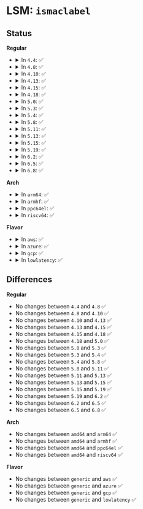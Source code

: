 # LSM: <code>ismaclabel</code>

## Status
<b>Regular</b>
<ul>
<li>
<details>
<summary>In <code>4.4</code>: ✅</summary>

```c
int security_ismaclabel(const char *name);
```
</details>
</li>
<li>
<details>
<summary>In <code>4.8</code>: ✅</summary>

```c
int security_ismaclabel(const char *name);
```
</details>
</li>
<li>
<details>
<summary>In <code>4.10</code>: ✅</summary>

```c
int security_ismaclabel(const char *name);
```
</details>
</li>
<li>
<details>
<summary>In <code>4.13</code>: ✅</summary>

```c
int security_ismaclabel(const char *name);
```
</details>
</li>
<li>
<details>
<summary>In <code>4.15</code>: ✅</summary>

```c
int security_ismaclabel(const char *name);
```
</details>
</li>
<li>
<details>
<summary>In <code>4.18</code>: ✅</summary>

```c
int security_ismaclabel(const char *name);
```
</details>
</li>
<li>
<details>
<summary>In <code>5.0</code>: ✅</summary>

```c
int security_ismaclabel(const char *name);
```
</details>
</li>
<li>
<details>
<summary>In <code>5.3</code>: ✅</summary>

```c
int security_ismaclabel(const char *name);
```
</details>
</li>
<li>
<details>
<summary>In <code>5.4</code>: ✅</summary>

```c
int security_ismaclabel(const char *name);
```
</details>
</li>
<li>
<details>
<summary>In <code>5.8</code>: ✅</summary>

```c
int security_ismaclabel(const char *name);
```
</details>
</li>
<li>
<details>
<summary>In <code>5.11</code>: ✅</summary>

```c
int security_ismaclabel(const char *name);
```
</details>
</li>
<li>
<details>
<summary>In <code>5.13</code>: ✅</summary>

```c
int security_ismaclabel(const char *name);
```
</details>
</li>
<li>
<details>
<summary>In <code>5.15</code>: ✅</summary>

```c
int security_ismaclabel(const char *name);
```
</details>
</li>
<li>
<details>
<summary>In <code>5.19</code>: ✅</summary>

```c
int security_ismaclabel(const char *name);
```
</details>
</li>
<li>
<details>
<summary>In <code>6.2</code>: ✅</summary>

```c
int security_ismaclabel(const char *name);
```
</details>
</li>
<li>
<details>
<summary>In <code>6.5</code>: ✅</summary>

```c
int security_ismaclabel(const char *name);
```
</details>
</li>
<li>
<details>
<summary>In <code>6.8</code>: ✅</summary>

```c
int security_ismaclabel(const char *name);
```
</details>
</li>
</ul>
<b>Arch</b>
<ul>
<li>
<details>
<summary>In <code>arm64</code>: ✅</summary>

```c
int security_ismaclabel(const char *name);
```
</details>
</li>
<li>
<details>
<summary>In <code>armhf</code>: ✅</summary>

```c
int security_ismaclabel(const char *name);
```
</details>
</li>
<li>
<details>
<summary>In <code>ppc64el</code>: ✅</summary>

```c
int security_ismaclabel(const char *name);
```
</details>
</li>
<li>
<details>
<summary>In <code>riscv64</code>: ✅</summary>

```c
int security_ismaclabel(const char *name);
```
</details>
</li>
</ul>
<b>Flavor</b>
<ul>
<li>
<details>
<summary>In <code>aws</code>: ✅</summary>

```c
int security_ismaclabel(const char *name);
```
</details>
</li>
<li>
<details>
<summary>In <code>azure</code>: ✅</summary>

```c
int security_ismaclabel(const char *name);
```
</details>
</li>
<li>
<details>
<summary>In <code>gcp</code>: ✅</summary>

```c
int security_ismaclabel(const char *name);
```
</details>
</li>
<li>
<details>
<summary>In <code>lowlatency</code>: ✅</summary>

```c
int security_ismaclabel(const char *name);
```
</details>
</li>
</ul>

## Differences
<b>Regular</b>
<ul>
<li>
No changes between <code>4.4</code> and <code>4.8</code> ✅
</li>
<li>
No changes between <code>4.8</code> and <code>4.10</code> ✅
</li>
<li>
No changes between <code>4.10</code> and <code>4.13</code> ✅
</li>
<li>
No changes between <code>4.13</code> and <code>4.15</code> ✅
</li>
<li>
No changes between <code>4.15</code> and <code>4.18</code> ✅
</li>
<li>
No changes between <code>4.18</code> and <code>5.0</code> ✅
</li>
<li>
No changes between <code>5.0</code> and <code>5.3</code> ✅
</li>
<li>
No changes between <code>5.3</code> and <code>5.4</code> ✅
</li>
<li>
No changes between <code>5.4</code> and <code>5.8</code> ✅
</li>
<li>
No changes between <code>5.8</code> and <code>5.11</code> ✅
</li>
<li>
No changes between <code>5.11</code> and <code>5.13</code> ✅
</li>
<li>
No changes between <code>5.13</code> and <code>5.15</code> ✅
</li>
<li>
No changes between <code>5.15</code> and <code>5.19</code> ✅
</li>
<li>
No changes between <code>5.19</code> and <code>6.2</code> ✅
</li>
<li>
No changes between <code>6.2</code> and <code>6.5</code> ✅
</li>
<li>
No changes between <code>6.5</code> and <code>6.8</code> ✅
</li>
</ul>
<b>Arch</b>
<ul>
<li>
No changes between <code>amd64</code> and <code>arm64</code> ✅
</li>
<li>
No changes between <code>amd64</code> and <code>armhf</code> ✅
</li>
<li>
No changes between <code>amd64</code> and <code>ppc64el</code> ✅
</li>
<li>
No changes between <code>amd64</code> and <code>riscv64</code> ✅
</li>
</ul>
<b>Flavor</b>
<ul>
<li>
No changes between <code>generic</code> and <code>aws</code> ✅
</li>
<li>
No changes between <code>generic</code> and <code>azure</code> ✅
</li>
<li>
No changes between <code>generic</code> and <code>gcp</code> ✅
</li>
<li>
No changes between <code>generic</code> and <code>lowlatency</code> ✅
</li>
</ul>
